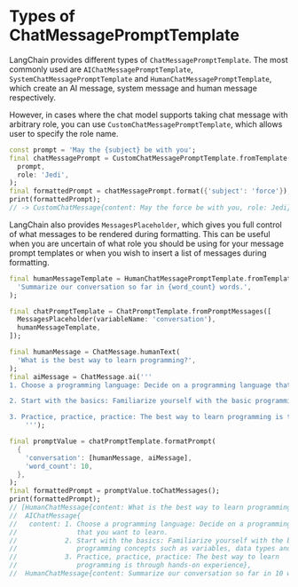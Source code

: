 # Types of ChatMessagePromptTemplate

LangChain provides different types of `ChatMessagePromptTemplate`. The most commonly used are 
`AIChatMessagePromptTemplate`, `SystemChatMessagePromptTemplate` and 
`HumanChatMessagePromptTemplate`, which create an AI message, system message and human message 
respectively.

However, in cases where the chat model supports taking chat message with arbitrary role, you can 
use `CustomChatMessagePromptTemplate`, which allows user to specify the role name.

```dart
const prompt = 'May the {subject} be with you';
final chatMessagePrompt = CustomChatMessagePromptTemplate.fromTemplate(
  prompt,
  role: 'Jedi',
);
final formattedPrompt = chatMessagePrompt.format({'subject': 'force'});
print(formattedPrompt);
// -> CustomChatMessage{content: May the force be with you, role: Jedi}
```

LangChain also provides `MessagesPlaceholder`, which gives you full control of what messages to be 
rendered during formatting. This can be useful when you are uncertain of what role you should be 
using for your message prompt templates or when you wish to insert a list of messages during 
formatting.

```dart
final humanMessageTemplate = HumanChatMessagePromptTemplate.fromTemplate(
  'Summarize our conversation so far in {word_count} words.',
);

final chatPromptTemplate = ChatPromptTemplate.fromPromptMessages([
  MessagesPlaceholder(variableName: 'conversation'),
  humanMessageTemplate,
]);

final humanMessage = ChatMessage.humanText(
  'What is the best way to learn programming?',
);
final aiMessage = ChatMessage.ai('''
1. Choose a programming language: Decide on a programming language that you want to learn. 

2. Start with the basics: Familiarize yourself with the basic programming concepts such as variables, data types and control structures.

3. Practice, practice, practice: The best way to learn programming is through hands-on experience
    ''');

final promptValue = chatPromptTemplate.formatPrompt(
  {
    'conversation': [humanMessage, aiMessage],
    'word_count': 10,
  },
);
final formattedPrompt = promptValue.toChatMessages();
print(formattedPrompt);
// [HumanChatMessage{content: What is the best way to learn programming?},
//  AIChatMessage{
//   content: 1. Choose a programming language: Decide on a programming language
//               that you want to learn.
//            2. Start with the basics: Familiarize yourself with the basic
//               programming concepts such as variables, data types and control structures.
//            3. Practice, practice, practice: The best way to learn
//               programming is through hands-on experience},
//  HumanChatMessage{content: Summarize our conversation so far in 10 words.}]
```
